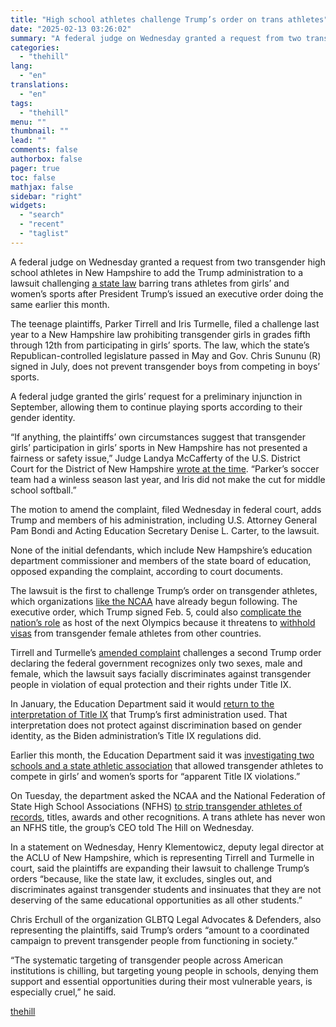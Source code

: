 ```yaml
---
title: "High school athletes challenge Trump’s order on trans athletes"
date: "2025-02-13 03:26:02"
summary: "A federal judge on Wednesday granted a request from two transgender high school athletes in New Hampshire to add the Trump administration to a lawsuit challenging a state law barring trans athletes from girls’ and women’s sports after President Trump’s issued an executive order doing the same earlier this month...."
categories:
  - "thehill"
lang:
  - "en"
translations:
  - "en"
tags:
  - "thehill"
menu: ""
thumbnail: ""
lead: ""
comments: false
authorbox: false
pager: true
toc: false
mathjax: false
sidebar: "right"
widgets:
  - "search"
  - "recent"
  - "taglist"
---
```


A federal judge on Wednesday granted a request from two transgender high school athletes in New Hampshire to add the Trump administration to a lawsuit challenging [a state law](https://thehill.com/policy/healthcare/4783681-sununu-bill-barring-gender-affirming-surgeries-youth/) barring trans athletes from girls’ and women’s sports after President Trump’s issued an executive order doing the same earlier this month.

The teenage plaintiffs, Parker Tirrell and Iris Turmelle, filed a challenge last year to a New Hampshire law prohibiting transgender girls in grades fifth through 12th from participating in girls’ sports. The law, which the state’s Republican-controlled legislature passed in May and Gov. Chris Sununu (R) signed in July, does not prevent transgender boys from competing in boys’ sports.

A federal judge granted the girls’ request for a preliminary injunction in September, allowing them to continue playing sports according to their gender identity.

“If anything, the plaintiffs’ own circumstances suggest that transgender girls’ participation in girls’ sports in New Hampshire has not presented a fairness or safety issue,” Judge Landya McCafferty of the U.S. District Court for the District of New Hampshire [wrote at the time](https://glad-org-wpom.nyc3.cdn.digitaloceanspaces.com/wp-content/uploads/2024/09/20240910-Tirrell-v-Edelblut_Preliminary-Injunction-Order.pdf). “Parker’s soccer team had a winless season last year, and Iris did not make the cut for middle school softball.”

The motion to amend the complaint, filed Wednesday in federal court, adds Trump and members of his administration, including U.S. Attorney General Pam Bondi and Acting Education Secretary Denise L. Carter, to the lawsuit.

None of the initial defendants, which include New Hampshire’s education department commissioner and members of the state board of education, opposed expanding the complaint, according to court documents.

The lawsuit is the first to challenge Trump’s order on transgender athletes, which organizations [like the NCAA](https://v/) have already begun following. The executive order, which Trump signed Feb. 5, could also [complicate the nation’s role](https://thehill.com/homenews/lgbtq/5129040-trump-executive-order-transgender-athletes-2028-olympics/) as host of the next Olympics because it threatens to [withhold visas](https://thehill.com/homenews/administration/5128271-trump-executive-order-ban-trans-athletes/) from transgender female athletes from other countries.

Tirrell and Turmelle’s [amended complaint](https://storage.courtlistener.com/recap/gov.uscourts.nhd.63968/gov.uscourts.nhd.63968.94.1.pdf) challenges a second Trump order declaring the federal government recognizes only two sexes, male and female, which the lawsuit says facially discriminates against transgender people in violation of equal protection and their rights under Title IX.

In January, the Education Department said it would [return to the interpretation of Title IX](https://thehill.com/homenews/education/5118925-trump-biden-title-ix-education-gender-lgbtq/) that Trump’s first administration used. That interpretation does not protect against discrimination based on gender identity, as the Biden administration’s Title IX regulations did.

Earlier this month, the Education Department said it was [investigating two schools and a state athletic association](https://thehill.com/homenews/lgbtq/5131316-education-department-transgender-athletes-trump-executive-order-penn-sjsu/) that allowed transgender athletes to compete in girls’ and women’s sports for “apparent Title IX violations.”

On Tuesday, the department asked the NCAA and the National Federation of State High School Associations (NFHS) [to strip transgender athletes of records](https://thehill.com/homenews/lgbtq/5140745-education-department-trans-athletes-trump-executive-order-ncaa-nfhs/), titles, awards and other recognitions. A trans athlete has never won an NFHS title, the group’s CEO told The Hill on Wednesday.

In a statement on Wednesday, Henry Klementowicz, deputy legal director at the ACLU of New Hampshire, which is representing Tirrell and Turmelle in court, said the plaintiffs are expanding their lawsuit to challenge Trump’s orders “because, like the state law, it excludes, singles out, and discriminates against transgender students and insinuates that they are not deserving of the same educational opportunities as all other students.”

Chris Erchull of the organization GLBTQ Legal Advocates & Defenders, also representing the plaintiffs, said Trump’s orders “amount to a coordinated campaign to prevent transgender people from functioning in society.”

“The systematic targeting of transgender people across American institutions is chilling, but targeting young people in schools, denying them support and essential opportunities during their most vulnerable years, is especially cruel,” he said.

[thehill](https://thehill.com/homenews/lgbtq/5141210-new-hampshire-high-school-trans-athelete-ban/)
